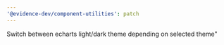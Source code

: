 ```yaml
---
'@evidence-dev/component-utilities': patch
---
```


Switch between echarts light/dark theme depending on selected theme"
